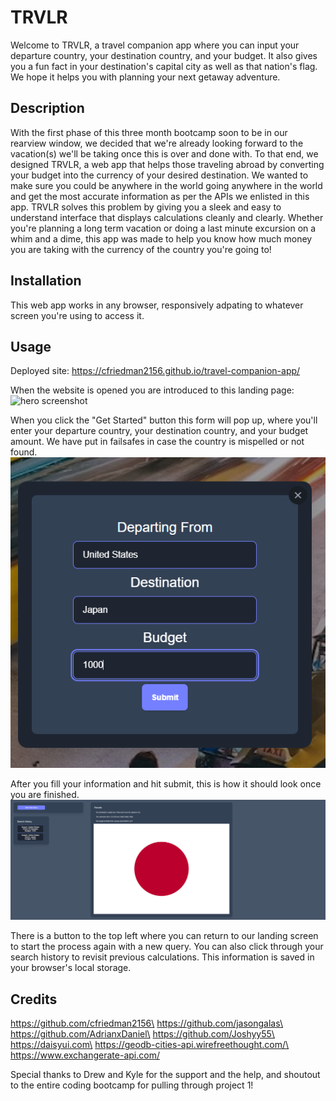 # TRVLR

Welcome to TRVLR, a travel companion app where you can input your departure country, your destination country, and your budget. It also gives you a fun fact in your destination's capital city as well as that nation's flag. We hope it helps you with planning your next getaway adventure.


## Description

With the first phase of this three month bootcamp soon to be in our rearview window, we decided that we're already looking forward to the vacation(s) we'll be taking once this is over and done with. To that end, we designed TRVLR, a web app that helps those traveling abroad by converting your budget into the currency of your desired destination. We wanted to make sure you could be anywhere in the world going anywhere in the world and get the most accurate information as per the APIs we enlisted in this app. TRVLR solves this problem by giving you a sleek and easy to understand interface that displays calculations cleanly and clearly. Whether you're planning a long term vacation or doing a last minute excursion on a whim and a dime, this app was made to help you know how much money you are taking with the currency of the country you're going to!

## Installation

This web app works in any browser, responsively adpating to whatever screen you're using to access it.

## Usage

Deployed site: https://cfriedman2156.github.io/travel-companion-app/

When the website is opened you are introduced to this landing page:
![hero screenshot](<assets/images/Screenshot 2024-04-11 101550.png>)

When you click the "Get Started" button this form will pop up, where you'll enter your departure country, your destination country, and your budget amount. We have put in failsafes in case the country is mispelled or not found.
![modal screenshot](<assets/images/Screenshot 2024-04-11 112236.png>)

After you fill your information and hit submit, this is how it should look once you are finished.
![results screenshot](<assets/images/Screenshot 2024-04-11 112305.png>)

There is a button to the top left where you can return to our landing screen to start the process again with a new query. You can also click through your search history to revisit previous calculations. This information is saved in your browser's local storage.


## Credits
https://github.com/cfriedman2156\
https://github.com/jasongalas\
https://github.com/AdrianxDaniel\ 
https://github.com/Joshyy55\
https://daisyui.com\
https://geodb-cities-api.wirefreethought.com/\
https://www.exchangerate-api.com/


Special thanks to Drew and Kyle for the support and the help, and shoutout to the entire coding bootcamp for pulling through project 1!
